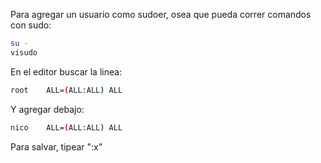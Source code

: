 Para agregar un usuario como sudoer, osea que pueda correr comandos con sudo:

```bash
su -
visudo
```

En el editor buscar la linea:
```bash
root    ALL=(ALL:ALL) ALL
```

Y agregar debajo:

```bash
nico    ALL=(ALL:ALL) ALL
```

Para salvar, tipear ":x"
